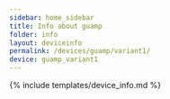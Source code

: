 ```yaml
---
sidebar: home_sidebar
title: Info about guamp
folder: info
layout: deviceinfo
permalink: /devices/guamp/variant1/
device: guamp_variant1
---
```

{% include templates/device_info.md %}

